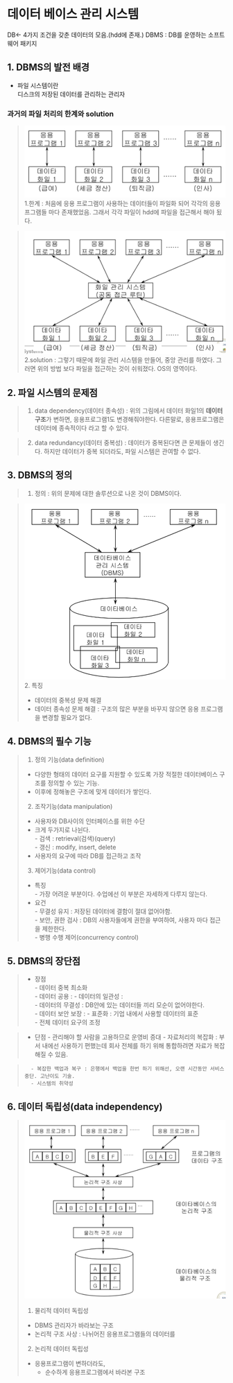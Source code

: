 # 데이터 베이스 관리 시스템

DB<- 4가지 조건을 갖춘 데이터의 모음.(hdd에 존재.)
DBMS : DB를 운영하는 소프트웨어 패키지
## 1. DBMS의 발전 배경
- 파일 시스템이란  
디스크의 저장된 데이터를 관리하는 관리자

 ### 과거의 파일 처리의 한계와 solution

> ![airplane](./image/DBMS/beforefilesystem.png)
> 1.한계 : 처음에 응용 프로그램이 사용하는 데이터들이 파일화 되어 각각의 응용프그램들 마다 존재했었음. 그래서 각각 파일이 hdd에 파일을 접근해서 해야 됬다.


> ![airplane](./image/DBMS/filesystem.png)
> 2.solution : 그렇기 때문에 화일 관리 시스템을 만들어, 중앙 관리를 하였다. 그러면 위의 방법 보다 파일을 접근하는 것이 쉬워졌다. OS의 영역이다.

## 2. 파일 시스템의 문제점
> 1. data dependency(데이터 종속성) : 위의 그림에서 데이터 화일1의 **데이터 구조**가 변하면, 응용프로그램1도 변경해줘야한다. 다른말로, 응용프로그램은 데이터에 종속적이다 라고 할 수 있다.

> 2. data redundancy(데이터 중복성) : 데이터가 중복된다면 큰 문제들이 생긴다. 하지만 데이터가 중복 되더라도, 파일 시스템은 관여할 수 없다.
## 3. DBMS의 정의
>1. 정의 : 위의 문제에 대한 솔루션으로 나온 것이 DBMS이다.  

> ![airplane](./image/DBMS/DBMS.png)
>2. 특징
> - 데이터의 중복성 문제 해결  
> - 데이터 종속성 문제 해결 : 구조의 많은 부분을 바꾸지 않으면 응용 프로그램을 변경할 필요가 없다.
## 4. DBMS의 필수 기능  
> 1. 정의 기능(data definition)   
> - 다양한 형태의 데이터 요구를 지원할 수 있도록 가장 적절한 데이터베이스 구조를 정의할 수 있는 기능. 
> - 이후에 정해놓은 구조에 맞게 데이터가 쌓인다.
> 2. 조작기능(data manipulation)
> - 사용자와 DB사이의 인터페이스를 위한 수단
> - 크게 두가지로 나뉜다.  
>        - 검색 : retrieval(검색)(query)   
>        - 갱신 : modify, insert, delete
> - 사용자의 요구에 따라 DB를 접근하고 조작
> 3. 제어기능(data control)  
> - 특징  
>       - 가장 어려운 부분이다. 수업에선 이 부분은 자세하게 다루지 않는다.
> - 요건  
>       - 무결성 유지 : 저장된 데이터에 결함이 절대 없어야함.  
>       - 보안, 권한 검사 : DB의 사용자들에게 권한을 부여하여, 사용자 마다 접근을 제한한다.  
>       - 병행 수행 제어(concurrency control)  
## 5. DBMS의 장단점
> - 장점  
>       - 데이터 중복 최소화  
>       - 데이터 공용 : 
>       - 데이터의 일관성 :   
>       - 데이터의 무결성 : DB안에 있는 데이터들 끼리 모순이 없어야한다.  
>       - 데이터 보안 보장 : 
>       - 표준화 : 기업 내에서 사용할   데이터의 표준  
>       - 전체 데이터 요구의 조정 

> - 단점
>       - 관리해야 할 사람을 고용하므로 
운영비 증대
>       - 자료처리의 복잡화 : 부서 내에선 사용하기 편했는데 회사 전체를 하기 위해 통합하려면 자료가 복잡해질 수 있음.
  
>       - 복잡한 백업과 복구 : 은행에서 백업을 한번 하기 위해선, 오랜 시간동안 서비스 중단. 고난이도 기술.
>       - 시스템의 취약성   
## 6. 데이터 독립성(data independency)



> ![airplane](./image/DBMS/independency.png)
> 1. 물리적 데이터 독립성
>   - DBMS 관리자가 바라보는 구조
>   - 논리적 구조 사상 : 나뉘어진 응용프로그램들의 데이터를 
> 2. 논리적 데이터 독립성
> - 응용프로그램이 변하더라도, 
>   - 순수하게 응용프로그램에서 바라본 구조